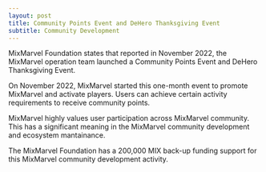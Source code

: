 ```yaml
---
layout: post
title: Community Points Event and DeHero Thanksgiving Event
subtitle: Community Development 
---
```


MixMarvel Foundation states that reported in November 2022, the MixMarvel operation team launched a Community Points Event and DeHero Thanksgiving Event.

On November 2022, MixMarvel started this one-month event to promote MixMarvel and activate players. Users can achieve certain activity requirements to receive community points. 

MixMarvel highly values user participation across MixMarvel community. This has a significant meaning in the MixMarvel community development and ecosystem mantainance. 

The MixMarvel Foundation has a 200,000 MIX back-up funding support for this MixMarvel community development activity. 
